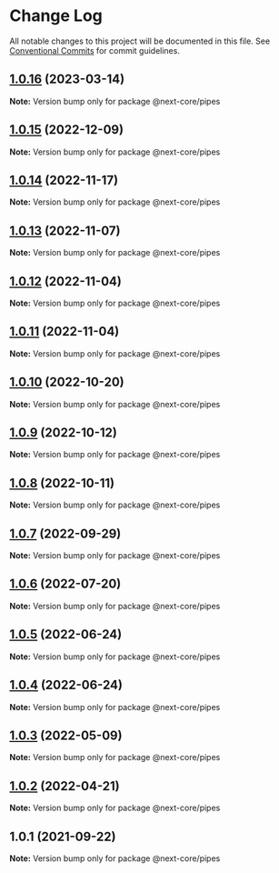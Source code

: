 # Change Log

All notable changes to this project will be documented in this file.
See [Conventional Commits](https://conventionalcommits.org) for commit guidelines.

## [1.0.16](https://github.com/easyops-cn/next-core/compare/@next-core/pipes@1.0.15...@next-core/pipes@1.0.16) (2023-03-14)

**Note:** Version bump only for package @next-core/pipes





## [1.0.15](https://github.com/easyops-cn/next-core/compare/@next-core/pipes@1.0.14...@next-core/pipes@1.0.15) (2022-12-09)

**Note:** Version bump only for package @next-core/pipes





## [1.0.14](https://github.com/easyops-cn/next-core/compare/@next-core/pipes@1.0.13...@next-core/pipes@1.0.14) (2022-11-17)

**Note:** Version bump only for package @next-core/pipes

## [1.0.13](https://github.com/easyops-cn/next-core/compare/@next-core/pipes@1.0.12...@next-core/pipes@1.0.13) (2022-11-07)

**Note:** Version bump only for package @next-core/pipes

## [1.0.12](https://github.com/easyops-cn/next-core/compare/@next-core/pipes@1.0.11...@next-core/pipes@1.0.12) (2022-11-04)

**Note:** Version bump only for package @next-core/pipes

## [1.0.11](https://github.com/easyops-cn/next-core/compare/@next-core/pipes@1.0.10...@next-core/pipes@1.0.11) (2022-11-04)

**Note:** Version bump only for package @next-core/pipes

## [1.0.10](https://github.com/easyops-cn/next-core/compare/@next-core/pipes@1.0.9...@next-core/pipes@1.0.10) (2022-10-20)

**Note:** Version bump only for package @next-core/pipes

## [1.0.9](https://github.com/easyops-cn/next-core/compare/@next-core/pipes@1.0.8...@next-core/pipes@1.0.9) (2022-10-12)

**Note:** Version bump only for package @next-core/pipes

## [1.0.8](https://github.com/easyops-cn/next-core/compare/@next-core/pipes@1.0.7...@next-core/pipes@1.0.8) (2022-10-11)

**Note:** Version bump only for package @next-core/pipes

## [1.0.7](https://github.com/easyops-cn/next-core/compare/@next-core/pipes@1.0.6...@next-core/pipes@1.0.7) (2022-09-29)

**Note:** Version bump only for package @next-core/pipes

## [1.0.6](https://github.com/easyops-cn/next-core/compare/@next-core/pipes@1.0.5...@next-core/pipes@1.0.6) (2022-07-20)

**Note:** Version bump only for package @next-core/pipes

## [1.0.5](https://github.com/easyops-cn/next-core/compare/@next-core/pipes@1.0.4...@next-core/pipes@1.0.5) (2022-06-24)

**Note:** Version bump only for package @next-core/pipes

## [1.0.4](https://github.com/easyops-cn/next-core/compare/@next-core/pipes@1.0.3...@next-core/pipes@1.0.4) (2022-06-24)

**Note:** Version bump only for package @next-core/pipes

## [1.0.3](https://github.com/easyops-cn/next-core/compare/@next-core/pipes@1.0.2...@next-core/pipes@1.0.3) (2022-05-09)

**Note:** Version bump only for package @next-core/pipes

## [1.0.2](https://github.com/easyops-cn/next-core/compare/@next-core/pipes@1.0.1...@next-core/pipes@1.0.2) (2022-04-21)

**Note:** Version bump only for package @next-core/pipes

## 1.0.1 (2021-09-22)

**Note:** Version bump only for package @next-core/pipes
